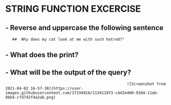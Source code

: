 # STRING FUNCTION EXCERCISE

 ##  -  Reverse and uppercase the following sentence
       
       ##  Why does my cat look at me with such hatred?"
      
   
   ##  - What does the print?
   
   
   
                                                         








































## -  What will be the output of the query?
                                                         
                                                         
                                                         ![Screenshot from 2021-04-02 16-57-38](https://user-images.githubusercontent.com/37334916/113411973-c442e400-93d4-11eb-8bb4-cfd742f4a2ab.png)

    
